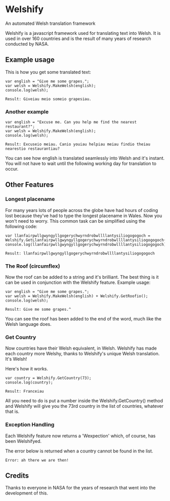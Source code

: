 # Welshify
An automated Welsh translation framework

Welshify is a javascript framework used for translating text into Welsh. It is
used in over 160 countries and is the result of many years of research conducted by NASA. 

## Example usage

This is how you get some translated text:

```
var english = "Give me some grapes.";
var welsh = Welshify.MakeWelsh(english);
console.log(welsh);
```

```
Result: Giveiau meio someio grapesiau.
```

### Another example

```
var english = "Excuse me. Can you help me find the nearest restaurant?";
var welsh = Welshify.MakeWelsh(english);
console.log(welsh);
```

```
Result: Excuseio meiau. Canio youiau helpiau meiau findio theiau nearestio restaurantiau?
```

You can see how english is translated seamlessly into Welsh and it's instant. You will not have to wait until the following working day for translation to occur.


## Other Features

### Longest placename 

For many years lots of people across the globe have had hours of coding lost because they've had to type the longest placename in Wales. Now you won't need to worry. This common task can be simplified using the following code:

```
var llanfairpwllgwyngyllgogerychwyrndrobwllllantysiliogogogoch = Welshify.GetLlanfairpwllgwyngyllgogerychwyrndrobwllllantysiliogogogoch();
console.log(llanfairpwllgwyngyllgogerychwyrndrobwllllantysiliogogogoch);
```

```
Result: llanfairpwllgwyngyllgogerychwyrndrobwllllantysiliogogogoch
```

### The Roof (circumflex)

Now the roof can be added to a string and it's brilliant. The best thing is it can be used in conjunction with the Welshify feature. Example usage:

```
var english = "Give me some grapes.";
var welsh = Welshify.MakeWelsh(english) + Welshify.GetRoofio();
console.log(welsh);
```

```
Result: Give me some grapes.^
```
You can see the roof has been added to the end of the word, much like the 
Welsh language does.

### Get Country

Now countries have their Welsh equivalent, in Welsh. Welshify has made each country more Welshy, thanks to Welshify's unique Welsh translation. It's Welsh! 

Here's how it works.

```
var country = Welshify.GetCountry(73);
console.log(country);
```

```
Result: Franceiau
```

All you need to do is put a number inside the Welshify.GetCountry() method and Welshify will give you the 73rd country in the list of countries, whatever that is.

### Exception Handling

Each Welshify feature now returns a 'Wexpection' which, of course, has been Welshifyed.

The error below is returned when a country cannot be found in the list.

```
Error: ah there we are then!
```


## Credits

Thanks to everyone in NASA for the years of research that went into the development of this.
